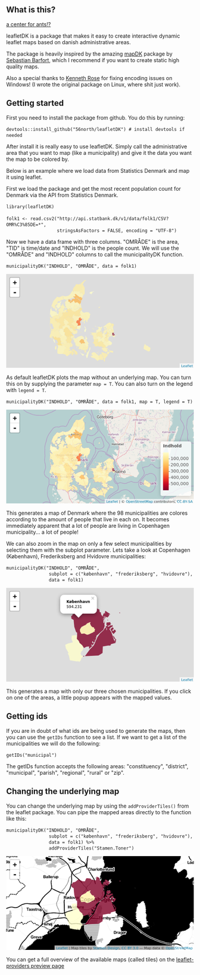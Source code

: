 
<!-- README.md is generated from README.Rmd. Please edit that file -->
What is this?
-------------

[a center for ants!?](https://youtu.be/7ffj8SHrbk0)

leafletDK is a package that makes it easy to create interactive dynamic leaflet maps based on danish administrative areas.

The package is heavily inspired by the amazing [mapDK](https://github.com/sebastianbarfort/mapDK) package by [Sebastian Barfort](https://twitter.com/sbarfort), which I recommend if you want to create static high quality maps.

Also a special thanks to [Kenneth Rose](https://twitter.com/kennethrose82) for fixing encoding issues on Windows! (I wrote the original package on Linux, where shit just work).

Getting started
---------------

First you need to install the package from github. You do this by running:

    devtools::install_github("56north/leafletDK") # install devtools if needed

After install it is really easy to use leafletDK. Simply call the administrative area that you want to map (like a municipality) and give it the data you want the map to be colored by.

Below is an example where we load data from Statistics Denmark and map it using leaflet.

First we load the package and get the most recent population count for Denmark via the API from Statistics Denmark.

    library(leafletDK)

    folk1 <- read.csv2("http://api.statbank.dk/v1/data/folk1/CSV?OMR%C3%85DE=*",
                       stringsAsFactors = FALSE, encoding = "UTF-8")

Now we have a data frame with three columns. "OMRÅDE" is the area, "TID" is time/date and "INDHOLD" is the people count. We will use the "OMRÅDE" and "INDHOLD" columns to call the municipalityDK function.

    municipalityDK("INDHOLD", "OMRÅDE", data = folk1)

![](nonpackage/readme_plot1.png)

As default leafletDK plots the map without an underlying map. You can turn this on by supplying the parameter `map = T`. You can also turn on the legend with `legend = T`.

    municipalityDK("INDHOLD", "OMRÅDE", data = folk1, map = T, legend = T)

![](nonpackage/readme_plot2.png)

This generates a map of Denmark where the 98 municipalities are colores according to the amount of people that live in each on. It becomes immediately apparent that a lot of people are living in Copenhagen municipality... a lot of people!

We can also zoom in the map on only a few select municipalities by selecting them with the subplot parameter. Lets take a look at Copenhagen (København), Frederiksberg and Hvidovre municipalities:

    municipalityDK("INDHOLD", "OMRÅDE", 
                    subplot = c("københavn", "frederiksberg", "hvidovre"), 
                    data = folk1)

![](nonpackage/readme_plot3.png)

This generates a map with only our three chosen municipalities. If you click on one of the areas, a little popup appears with the mapped values.

Getting ids
-----------

If you are in doubt of what ids are being used to generate the maps, then you can use the `getIDs` function to see a list. If we want to get a list of the municipalities we will do the following:

    getIDs("municipal")

The getIDs function accepts the following areas: "constituency", "district", "municipal", "parish", "regional", "rural" or "zip".

Changing the underlying map
---------------------------

You can change the underlying map by using the `addProviderTiles()` from the leaflet package. You can pipe the mapped areas directly to the function like this:

    municipalityDK("INDHOLD", "OMRÅDE", 
                    subplot = c("københavn", "frederiksberg", "hvidovre"), 
                    data = folk1) %>% 
                    addProviderTiles("Stamen.Toner")

![](nonpackage/readme_plot4.png)

You can get a full overview of the available maps (called tiles) on the [leaflet-providers preview page](http://leaflet-extras.github.io/leaflet-providers/preview/)
